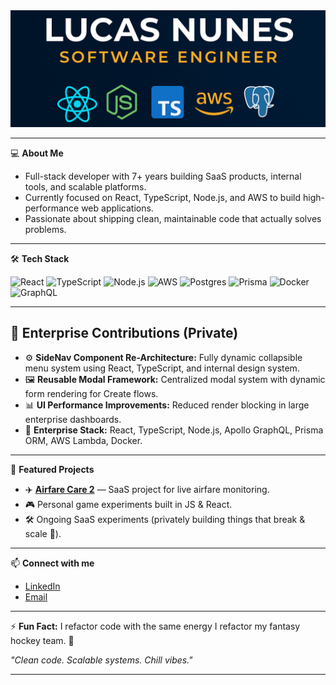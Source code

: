 <img src="https://raw.githubusercontent.com/nunesmlucas/nunesmlucas/main/profile-banner1.png" alt="Lucas Nunes Banner" width="800" />

---

💻 **About Me**

- Full-stack developer with 7+ years building SaaS products, internal tools, and scalable platforms.
- Currently focused on React, TypeScript, Node.js, and AWS to build high-performance web applications.
- Passionate about shipping clean, maintainable code that actually solves problems.

---

🛠 **Tech Stack**

![React](https://img.shields.io/badge/-React-61DAFB?logo=react&logoColor=white&style=for-the-badge)
![TypeScript](https://img.shields.io/badge/-TypeScript-3178C6?logo=typescript&logoColor=white&style=for-the-badge)
![Node.js](https://img.shields.io/badge/-Node.js-339933?logo=node.js&logoColor=white&style=for-the-badge)
![AWS](https://img.shields.io/badge/-AWS-FF9900?logo=amazon-aws&logoColor=white&style=for-the-badge)
![Postgres](https://img.shields.io/badge/-PostgreSQL-4169E1?logo=postgresql&logoColor=white&style=for-the-badge)
![Prisma](https://img.shields.io/badge/-Prisma-2D3748?logo=prisma&logoColor=white&style=for-the-badge)
![Docker](https://img.shields.io/badge/-Docker-2496ED?logo=docker&logoColor=white&style=for-the-badge)
![GraphQL](https://img.shields.io/badge/-GraphQL-E10098?logo=graphql&logoColor=white&style=for-the-badge)

---
## 🏢 Enterprise Contributions (Private)

- ⚙️ **SideNav Component Re-Architecture:** Fully dynamic collapsible menu system using React, TypeScript, and internal design system.
- 🖼 **Reusable Modal Framework:** Centralized modal system with dynamic form rendering for Create flows.
- 📊 **UI Performance Improvements:** Reduced render blocking in large enterprise dashboards.
- 🔐 **Enterprise Stack:** React, TypeScript, Node.js, Apollo GraphQL, Prisma ORM, AWS Lambda, Docker.

---

🎯 **Featured Projects**

- ✈️ [**Airfare Care 2**](https://github.com/nunesmlucas/airfare-care-2) — SaaS project for live airfare monitoring.
- 🎮 Personal game experiments built in JS & React.
- 🛠 Ongoing SaaS experiments (privately building things that break & scale 🚀).

---

📫 **Connect with me**

- [LinkedIn](https://www.linkedin.com/in/nunesmlucas/)
- [Email](mailto:nunesmlucasg@gmail.com)
---

⚡ **Fun Fact:** I refactor code with the same energy I refactor my fantasy hockey team. 🏒

*"Clean code. Scalable systems. Chill vibes."*

---

